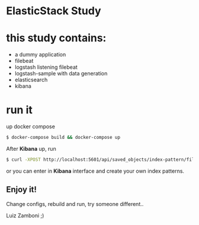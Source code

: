 ElasticStack Study
===


# this study contains:
  - a dummy application
  - filebeat 
  - logstash listening filebeat
  - logstash-sample with data generation
  - elasticsearch
  - kibana


# run it

up docker compose
```bash
$ docker-compose build && docker-compose up
```

After **Kibana** up, run
```bash
$ curl -XPOST http://localhost:5601/api/saved_objects/index-pattern/filebeat-* -H "Content-Type: application/json" -H "kbn-xsrf: true" --data @"filebeat.json"
```

or you can enter in **Kibana** interface and create your own index patterns.

## Enjoy it!
Change configs, rebuild and run, try someone different..

Luiz Zamboni ;)
